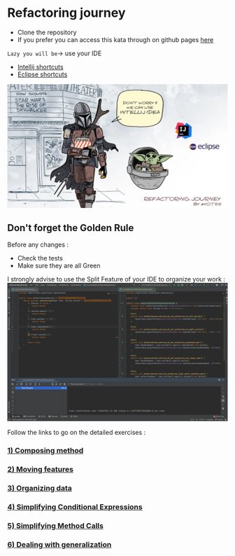 # Refactoring journey

* Clone the repository
* If you prefer you can access this kata through on github pages [here](https://ythirion.github.io/refactoring-journey/)

`Lazy you will be`-> use your IDE
* [Intellij shortcuts](https://resources.jetbrains.com/storage/products/intellij-idea/docs/IntelliJIDEA_ReferenceCard.pdf)
* [Eclipse shortcuts](https://www.eclipse.org/getting_started/content/eclipse-ide-keybindings.pdf)

![refactoring-journey](img/refactoring-journey.webp)

## Don't forget the Golden Rule 
Before any changes :
* Check the tests
* Make sure they are all Green

I strongly advise to use the Split Feature of your IDE to organize your work :  
![refactoring-journey](img/split-screen.webp)


Follow the links to go on the detailed exercises :
### [1) Composing method](/docs/1-composing-method.md)
### [2) Moving features](/docs/2-moving-features.md)
### [3) Organizing data](/docs/3-organizing-data.md)
### [4) Simplifying Conditional Expressions](/docs/4-simplifying-conditional-expressions.md)
### [5) Simplifying Method Calls](/docs/5-simplifying-method-calls.md)
### [6) Dealing with generalization](/docs/6-dealing-with-generalization.md)

